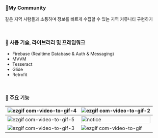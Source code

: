 ### :iphone:My Community
같은 지역 사람들과 소통하며 정보를 빠르게 수집할 수 있는 지역 커뮤니티 구현하기 

<br>

### :pushpin: 사용 기술, 라이브러리 및 프레임워크
- Firebase (Realtime Database & Auth & Messaging)
- MVVM
- Tesseract
- Glide
- Retrofit
  
<br>

### :memo: 주요 기능

   
![ezgif com-video-to-gif-4](https://github.com/subinpark99/MyCommunity/assets/85038576/ff0846c8-2d4a-4612-9038-ef4cd98d43de) | ![ezgif com-video-to-gif-2](https://github.com/subinpark99/MyCommunity/assets/85038576/81159b7b-4dc0-479b-b51a-35a10005742c)
---|---|
![ezgif com-video-to-gif-5](https://github.com/subinpark99/MyCommunity/assets/85038576/361b7812-9c27-4976-bd23-776fe939c38b) | <img width="100%" height="90%" alt="notice" src="https://github.com/subinpark99/MyCommunity/assets/85038576/925b8ea9-2c4b-42c3-94b1-9740aea98f60">
![ezgif com-video-to-gif-3](https://github.com/subinpark99/MyCommunity/assets/85038576/9500aa02-5f3d-4b22-870a-ea562dd3c3ce) | ![ezgif com-video-to-gif](https://github.com/subinpark99/MyCommunity/assets/85038576/475cc93b-f472-4e1a-aafe-7e2761e8e785)



















